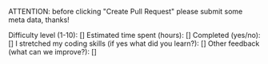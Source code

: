 ATTENTION: before clicking "Create Pull Request" please submit some meta data, thanks!

Difficulty level (1-10): []
Estimated time spent (hours): []
Completed (yes/no): []
I stretched my coding skills (if yes what did you learn?): []
Other feedback (what can we improve?): []

